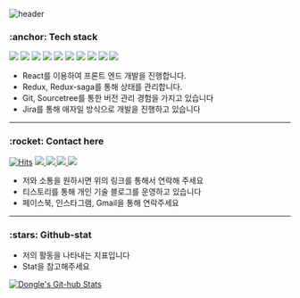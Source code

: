 

![header](https://capsule-render.vercel.app/api?type=Slice&color=38d9a9&height=180&section=header&text=Lonnie's%20profile&fontSize=80&fontColor=343a40&animation=twinkling&rotate=-5)




<h3>:anchor: Tech stack </h3>
<p>
  <img src="https://img.shields.io/badge/HTML5-E34F26?style=flat-square&logo=HTML5&logoColor=white"/>
  <img src="https://img.shields.io/badge/CSS3-1572B6?style=flat-square&logo=CSS3&logoColor=white"/>
  <img src="https://img.shields.io/badge/JavaScript-F7DF1E?style=flat-square&logo=JavaScript&logoColor=black"/>
  <img src="https://img.shields.io/badge/React-61DAFB?style=flat-square&logo=React&logoColor=black"/>
  <img src="https://img.shields.io/badge/Redux-764ABC?style=flat-square&logo=Redux&logoColor=white"/>

  <img src="https://img.shields.io/badge/Git-F05032?style=flat-square&logo=Git&logoColor=white"/> 
    <img src="https://img.shields.io/badge/Webpack-8DD6F9?style=flat-square&logo=Git&logoColor=black"/>
    <img src="https://img.shields.io/badge/Babel-F9DC3E?style=flat-square&logo=Babel&logoColor=black"/> 
  <img src="https://img.shields.io/badge/Prettier-F7B93E?style=flat-square&logo=Prettier&logoColor=white"/> 
  <img src="https://img.shields.io/badge/ESLint-4B32C3?style=flat-square&logo=ESLint&logoColor=white"/>
</p>

- React를 이용하여 프론트 엔드 개발을 진행합니다.
- Redux, Redux-saga를 통해 상태를 관리합니다.
- Git, Sourcetree를 통한 버전 관리 경험을 가지고 있습니다
- Jira를 통해 애자일 방식으로 개발을 진행하고 있습니다
---

<h3>:rocket: Contact here </h3>

  <p>
  
[![Hits](https://hits.seeyoufarm.com/api/count/incr/badge.svg?url=https%3A%2F%2Fgithub.com%2Faosjehdgus%2Fhit-counter)](https://hits.seeyoufarm.com)
    <a href="https://aosjehdgus.tistory.com/">
      <img src="https://img.shields.io/badge/Tech_Blog-f76707?style=flat-square&logo=Blogger&logoColor=white"/>
    </a>
    <a href="https://www.facebook.com/donghyun.dongle">
      <img src="https://img.shields.io/badge/Facebook-1877F2?style=flat-square&logo=Facebook&logoColor=white"/>
    </a>
    <a href="mailto:kdhsea@gmail.com">
      <img src="https://img.shields.io/badge/G--Mail-03C75A?style=flat-square&logo=Gmail&logoColor=#000000"/>
    </a>
    <a href="https://www.instagram.com/doooonghyuni">
      <img src="https://img.shields.io/badge/Instagram-000000?style=flat-square&logo=Instagram&logoColor=#000000"/>
    </a>
  </p>

- 저와 소통을 원하시면 위의 링크를 통해서 연락해 주세요
- 티스토리를 통해 개인 기술 블로그를 운영하고 있습니다
- 페이스북, 인스타그램, Gmail을 통해 연락주세요
---


<h3>:stars: Github-stat </h3>

- 저의 활동을 나타내는 지표입니다
- Stat을 참고해주세요

[![Dongle's Git-hub
Stats](https://github-readme-stats.vercel.app/api?username=aosjehdgus&show_icons=true)](https://github.com/anuraghazra/github-readme-stats)










